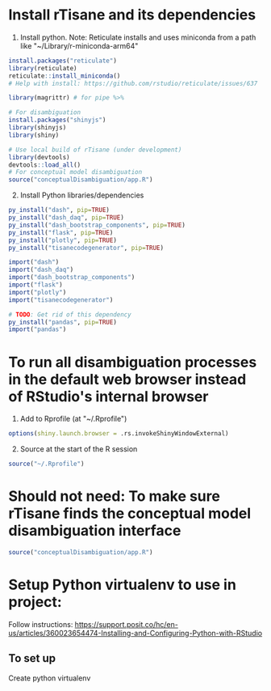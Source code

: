 
# Install rTisane and its dependencies
<!-- Installing rTisane from CRAN should auto install Python + Tisane: https://cran.r-project.org/web/packages/reticulate/vignettes/python_dependencies.html. 
If not automatically installed, install miniconda using Reticulate -->
1. Install python.
Note: Reticulate installs and uses miniconda from a path like "~/Library/r-miniconda-arm64"
```R
install.packages("reticulate")
library(reticulate)
reticulate::install_miniconda() 
# Help with install: https://github.com/rstudio/reticulate/issues/637
```

```R
library(magrittr) # for pipe %>%

# For disambiguation
install.packages("shinyjs")
library(shinyjs)
library(shiny)

# Use local build of rTisane (under development)
library(devtools)
devtools::load_all()
# For conceptual model disambiguation
source("conceptualDisambiguation/app.R")
```

2. Install Python libraries/dependencies
```R
py_install("dash", pip=TRUE)
py_install("dash_daq", pip=TRUE)
py_install("dash_bootstrap_components", pip=TRUE)
py_install("flask", pip=TRUE)
py_install("plotly", pip=TRUE)
py_install("tisanecodegenerator", pip=TRUE)

import("dash")
import("dash_daq")
import("dash_bootstrap_components")
import("flask")
import("plotly")
import("tisanecodegenerator")

# TODO: Get rid of this dependency
py_install("pandas", pip=TRUE)
import("pandas")
```

# To run all disambiguation processes in the default web browser instead of RStudio's internal browser
1. Add to Rprofile (at "~/.Rprofile")
```R
options(shiny.launch.browser = .rs.invokeShinyWindowExternal)
```
2. Source at the start of the R session
```R
source("~/.Rprofile")
```

# Should not need: To make sure rTisane finds the conceptual model disambiguation interface
```R
source("conceptualDisambiguation/app.R")
```
# Setup Python virtualenv to use in project: 
Follow instructions: https://support.posit.co/hc/en-us/articles/360023654474-Installing-and-Configuring-Python-with-RStudio


## To set up 
Create python virtualenv
